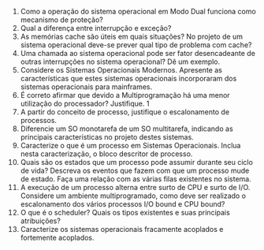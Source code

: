 1. Como a operação do sistema operacional em Modo Dual funciona como mecanismo de proteção?
2. Qual a diferença entre interrupção e exceção?
3. As memórias cache são úteis em quais situações? No projeto de um sistema operacional deve-se prever
qual tipo de problema com cache?
4. Uma chamada ao sistema operacional pode ser fator desencadeante de outras interrupções no sistema
operacional? Dê um exemplo.
5. Considere os Sistemas Operacionais Modernos. Apresente as características que estes sistemas operacionais
incorporaram dos sistemas operacionais para mainframes.
6. É correto afirmar que devido a Multiprogramação há uma menor utilização do processador? Justifique. 1
7. A partir do conceito de processo, justifique o escalonamento de processos.
8. Diferencie um SO monotarefa de um SO multitarefa, indicando as principais características no projeto
destes sistemas.
9. Caracterize o que é um processo em Sistemas Operacionais. Inclua nesta caracterização, o bloco descritor
de processo.
10. Quais são os estados que um processo pode assumir durante seu ciclo de vida? Descreva os eventos que
fazem com que um processo mude de estado. Faça uma relação com as várias filas existentes no sistema.
11. A execução de um processo alterna entre surto de CPU e surto de I/O. Considere um ambiente
multiprogramado, como deve ser realizado o escalonamento dos vários processos I/O bound e CPU bound?
12. O que é o scheduler? Quais os tipos existentes e suas principais atribuições?
13. Caracterize os sistemas operacionais fracamente acoplados e fortemente acoplados.
